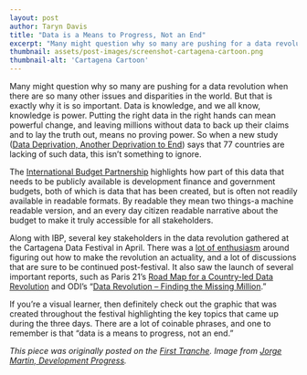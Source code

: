 ```yaml
---
layout: post
author: Taryn Davis
title: "Data is a Means to Progress, Not an End"
excerpt: "Many might question why so many are pushing for a data revolution when there are so many other issues and disparities in the world. But that is exactly why it is so important. Data is knowledge, and we all know, knowledge is power."
thumbnail: assets/post-images/screenshot-cartagena-cartoon.png
thumbnail-alt: 'Cartagena Cartoon'
---
```


Many might question why so many are pushing for a data revolution when there are so many other issues and disparities in the world. But that is exactly why it is so important. Data is knowledge, and we all know, knowledge is power. Putting the right data in the right hands can mean powerful change, and leaving millions without data to back up their claims and to lay the truth out, means no proving power. So when a new study ([Data Deprivation, Another Deprivation to End](http://blogs.worldbank.org/developmenttalk/much-world-deprived-poverty-data-let-s-fix)) says that 77 countries are lacking of such data, this isn’t something to ignore.

The [International Budget Partnership](http://internationalbudget.org/2015/04/more-than-numbers-open-budgets-and-the-data-revolution/) highlights how part of this data that needs to be publicly available is development finance and government budgets, both of which is data that has been created, but is often not readily available in readable formats. By readable they mean two things-a machine readable version, and an every day citizen readable narrative about the budget to make it truly accessible for all stakeholders.

Along with IBP, several key stakeholders in the data revolution gathered at the Cartagena Data Festival in April. There was a [lot of enthusiasm](http://www.developmentprogress.org/blog/2015/05/01/welcome-data-revolution) around figuring out how to make the revolution an actuality, and a lot of discussions that are sure to be continued post-festival. It also saw the launch of several important reports, such as Paris 21’s [Road Map for a Country-led Data Revolution](http://datarevolution.paris21.org/reader/web/road-map.html) and ODI’s “[Data Revolution – Finding the Missing Million](http://www.developmentprogress.org/publication/data-revolution-finding-missing-millions).”

If you’re a visual learner, then definitely check out the graphic that was created throughout the festival highlighting the key topics that came up during the three days. There are a lot of coinable phrases, and one to remember is that “data is a means to progress, not an end.”

*This piece was originally posted on the [First Tranche](http://aiddata.org/blog/this-week-data-is-a-means-to-progress-not-an-end). Image from [Jorge Martin, Development Progress](http://www.developmentprogress.org/infographic/cartagena-data-festival-mural).*
